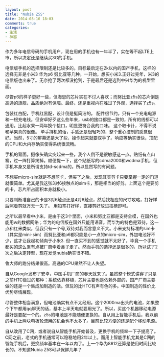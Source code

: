 ```yaml
---
layout: post
title: "Nubia Z5S"
date: 2014-03-10 18:03
comments: true
categories: 
- 生活
- 神器
---
```


作为多年电信号码的手机用户，现在用的手机也有一年半了，实在等不起LTE上市，所以决定还是继续买3G的手机。

电信版手机的选择限制还是比较多的。目标最后定在2k以内的国产手机，这样的选择无非是小米3 华为p6 努比亚等几种。一开始，想买小米3.正好过完年，米3的电信版也出来了。无奈抢了两次都没抢到，于是最后还是选到中兴华为的机型里面。

尽管p6的样子更好一些，但海思的芯片实在不讨人喜欢；而努比亚z5s的芯片倒是高通的旗舰，品质绝对有保障。最终，还是重视内在胜过了外观，选择买了z5s。


包装红白配，手机红黑配，设计倒是挺简洁的。
配件很节约，只有一个充电电源和一根充电线。但安卓好歹这么些年来，usb的接口都是一致的，所有的线都可以通用。比起水果一两年换个接口，明显更符合我的口味。
这个取卡针，不得不说和苹果真的很像。
单手持机的话，手感还是很轻巧的，整个重心控制的感觉很好。当然，5寸的屏幕还是大了些，操作起来就要双手了。响应等确实很快，顶配的CPU和大内存确实使得系统很流畅。

手机的背面。摄像头确实突起来一些，我个人倒不是很敏感这一点。贴纸有点山寨，过一阵打算揭掉。顺便提一下，这个贴纸写的cdma2000和wcdma手机，但手机本身又是所谓支持td-scdma的，所以显然写的有问题。


不想买micro-sim就是不想剪卡，但买了之后，发现其实剪卡只要掌握一定的门道就很简单。尤其是我这张3对6接触点的sim卡，那是相当的好剪。上面这个是要剪的卡，芯片所占面积本身就极小。



只要判断准自己的卡是3对6触点还是4对8触点，然后找相应的尺寸攻略，打好样后照着剪就万无一失了。
用铅笔打好样，直接剪好放进插槽即可。


之所以最早看中小米，是由于这3个里面，小米和努比亚都是支持全模，在国外也能用w的数据网络；华为的电信版在国外只能用语音。而华为的特色是双待，这一点和红米类似，但我只有一个号,双待对我而言意义不大。小米支持标准的sim卡（其实是mini-sim）而努比亚和p6都只能是小一点的micro-sim，外加电池好不少，这才让我起初倾向于小米3. 但一直买不到的感觉就不太好了，毕竟一个手机都买的这么累有点被厂商牵着鼻子走了。然而手机的选择还是很多的，所以试了2次之后决定转型，现在发觉nubia确实很不错。

鲁大师的跑分结果很高。高通的CPU果然不让人失望。


自从Google发布了安卓，中国手机厂商的春天就来了。虽然整个模式讲穿了只是之前HTC做过的那种：系统依靠移植，芯片主要也是依赖外部的，国产厂商主要做的还是一个集成加制造的活。但玩的比HTC有声有色的多。中国制造的性价比优势尽情展现。

尽管整体相当满意，但电池确实有点不太经用。这个2000ma出头的电池，如果整个下午都用qq聊天的话，基本上半天电就要用光了。所以，买这个机器移动电源最好是要配一个的。z5s的电池是不能随便更换的。自从用上智能手机后，我以前的手机上两块电板轮流用的机会也不太多了。目前比较方便的还是配个移动电源。

自从改用了C网，或者说自从智能手机开始普及，更换手机的频率一下子提高了。C网之前，老式的手机通常可以稳稳地用2年以上。而用上智能手机尤其是C网的智能手机后，更换频率基本在一年以内了。上一个华为8812还算是使用时间比较长的。不知道Nubia Z5S可以保鲜几年？







